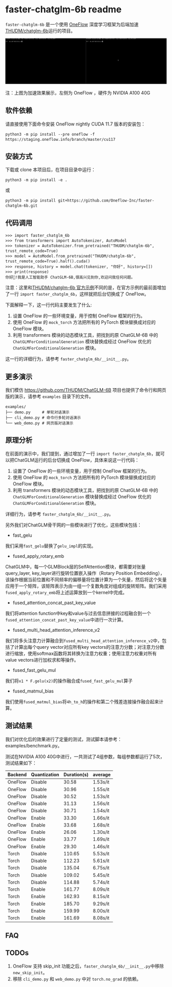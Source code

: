 # faster-chatglm-6b readme

`faster-chatglm-6b` 是一个使用 [OneFlow](https://github.com/Oneflow-Inc/oneflow) 深度学习框架为后端加速[THUDM/chatglm-6b](https://huggingface.co/THUDM/chatglm-6b)运行的项目。

![demo](images/demo.gif)

注：上图为加速效果展示，左侧为 OneFlow ，硬件为 NVIDIA A100 40G

## 软件依赖

请直接使用下面命令安装 OneFlow nightly CUDA 11.7 版本的安装包：

```shell
python3 -m pip install --pre oneflow -f https://staging.oneflow.info/branch/master/cu117
```

## 安装方式

下载或 clone 本项目后，在项目目录中运行：

```shell
python3 -m pip install -e .
```

或

```shell
python3 -m pip install git+https://github.com/Oneflow-Inc/faster-chatglm-6b.git
```

## 代码调用

```ipython
>>> import faster_chatglm_6b
>>> from transformers import AutoTokenizer, AutoModel
>>> tokenizer = AutoTokenizer.from_pretrained("THUDM/chatglm-6b", trust_remote_code=True)
>>> model = AutoModel.from_pretrained("THUDM/chatglm-6b", trust_remote_code=True).half().cuda()
>>> response, history = model.chat(tokenizer, "你好", history=[])
>>> print(response)
你好👋!我是人工智能助手 ChatGLM-6B,很高兴见到你,欢迎问我任何问题。
```

注意：这里和[THUDM/chatglm-6b 官方示例](https://huggingface.co/THUDM/chatglm-6b#%E4%BB%A3%E7%A0%81%E8%B0%83%E7%94%A8)不同的是，在官方示例的最前面增加了一行 `import faster_chatglm_6b`，这样就把后台切换成了 OneFlow。

下面解释一下，这一行代码主要发生了什么:

1. 设置 OneFlow 的一些环境变量，用于控制 OneFlow 框架的行为。
2. 使用 OneFlow 的 `mock_torch` 方法把所有的 PyTorch 模块替换成对应的 OneFlow 模块。
3. 利用 transformers 模块的动态模块工具，把找到的原 ChatGLM-6B 中的 `ChatGLMForConditionalGeneration` 模块替换成经过 OneFlow 优化的 `ChatGLMForConditionalGeneration` 模块。

这一行的详细行为，请参考 `faster_chatglm_6b/__init__.py`。

## 更多演示

我们模仿 https://github.com/THUDM/ChatGLM-6B 项目也提供了命令行和网页版的演示，请参考 `examples` 目录下的文件。

```shell
examples/
├── demo.py     # 单轮对话演示
├── cli_demo.py # 命令行多轮对话演示
└── web_demo.py # 网页版对话演示
```

## 原理分析

在前面的演示中，我们提到，通过增加了一行 `import faster_chatglm_6b`，就可以把ChatGLM运行的后台切换成 OneFlow，具体来说这一行代码：

1. 设置了 OneFlow 的一些环境变量，用于控制 OneFlow 框架的行为。
2. 使用 OneFlow 的 `mock_torch` 方法把所有的 PyTorch 模块替换成对应的 OneFlow 模块。
3. 利用 transformers 模块的动态模块工具，把找到的原 ChatGLM-6B 中的 `ChatGLMForConditionalGeneration` 模块替换成经过 OneFlow 优化的 `ChatGLMForConditionalGeneration` 模块。

详细行为，请参考 `faster_chatglm_6b/__init__.py`。

另外我们对ChatGLM骨干网的一些模块进行了优化，这些模块包括：

- fast_gelu

我们采用`fast_gelu`替换了`gelu_impl`的实现。

- fused_apply_rotary_emb

ChatGLM中，每一个GLMBlock层的SelfAttention模块，都需要对张量query_layer, key_layer进行旋转位置嵌入操作（Rotary Position Embedding），该操作根据当前位置和不同频率的偏移量将位置计算为一个矢量，然后将这个矢量应用于一个矩阵，该矩阵表示为由一组一个复数角度对组成的旋转矩阵。我们采用`fused_apply_rotary_emb`将上述运算放到一个kernel中完成。

- fused_attention_concat_past_key_value

我们将attention function中key和value与过去信息拼接的过程融合到一个`fused_attention_concat_past_key_value`中进行一次计算。

- fused_multi_head_attention_inference_v2

我们将多头注意力计算融合到`fused_multi_head_attention_inference_v2`中，包括了计算出每个query vector对应所有key vectors的注意力分数；对注意力分数进行缩放，使用softmax函数将其转换为注意力权重；使用注意力权重对所有value vectors进行加权求和等操作。

- fused_fast_gelu_mul

我们将`x1 * F.gelu(x2)`的操作融合成`fused_fast_gelu_mul`算子

- fused_matmul_bias

我们使用`fused_matmul_bias`将`4h_to_h`的操作和第二个残差连接操作融合起来计算。

## 测试结果

我们对优化后的效果进行了定量的测试，测试脚本请参考：examples/benchmark.py。

测试在NVIDIA A100 40G中进行，一共测试了4组参数，每组参数都运行了5次，测试结果如下：

| Backend | Quantization | Duration(s) | average  |
| ------- | ------------ | ----------- | -------- |
| OneFlow | Disable      | 30.58       | 1.53s/it |
| OneFlow | Disable      | 30.96       | 1.55s/it |
| OneFlow | Disable      | 30.52       | 1.53s/it |
| OneFlow | Disable      | 31.13       | 1.56s/it |
| OneFlow | Disable      | 30.71       | 1.54s/it |
| OneFlow | Enable       | 33.30       | 1.66s/it |
| OneFlow | Enable       | 33.68       | 1.68s/it |
| OneFlow | Enable       | 26.06       | 1.30s/it |
| OneFlow | Enable       | 33.77       | 1.69s/it |
| OneFlow | Enable       | 29.30       | 1.46s/it |
| Torch   | Disable      | 110.65      | 5.53s/it |
| Torch   | Disable      | 112.23      | 5.61s/it |
| Torch   | Disable      | 135.04      | 6.75s/it |
| Torch   | Disable      | 109.02      | 5.45s/it |
| Torch   | Disable      | 114.88      | 5.74s/it |
| Torch   | Enable       | 161.77      | 8.09s/it |
| Torch   | Enable       | 162.93      | 8.15s/it |
| Torch   | Enable       | 185.70      | 9.29s/it |
| Torch   | Enable       | 159.99      | 8.00s/it |
| Torch   | Enable       | 161.69      | 8.08s/it |

## FAQ



## TODOs

1. OneFlow 支持 skip_init 功能之后，`faster_chatglm_6b/__init__.py`中移除`new_skip_init`。
2. 移除 `cli_demo.py` 和 `web_demo.py` 中对 `torch.no_grad` 的依赖。

